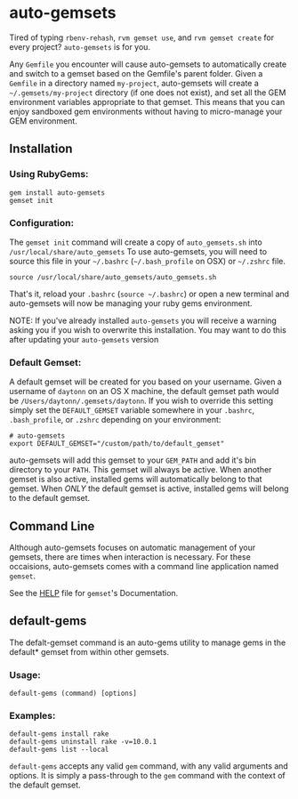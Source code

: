 auto-gemsets
==============

Tired of typing `rbenv-rehash`, `rvm gemset use`, and `rvm gemset create` for every project? `auto-gemsets` is for you.

Any `Gemfile` you encounter will cause auto-gemsets to automatically create and switch to a gemset based on the Gemfile's parent folder. Given a `Gemfile` in a directory named `my-project`, auto-gemsets will create a `~/.gemsets/my-project` directory (if one does not exist), and set all the GEM environment variables appropriate to that gemset. This means that you can enjoy sandboxed gem environments without having to micro-manage your GEM environment.

## Installation

### Using RubyGems:

    gem install auto-gemsets
    gemset init

### Configuration:

The `gemset init` command will create a copy of `auto_gemsets.sh` into `/usr/local/share/auto_gemsets` To use auto-gemsets, you will need to source this file in your `~/.bashrc` (`~/.bash_profile` on OSX) or `~/.zshrc` file.

    source /usr/local/share/auto_gemsets/auto_gemsets.sh

That's it, reload your `.bashrc` (`source ~/.bashrc`) or open a new terminal and auto-gemsets will now be managing your ruby gems environment.

NOTE: If you've already installed `auto-gemsets` you will receive a warning asking you if you wish to overwrite this installation. You may want to do this after updating your `auto-gemsets` version

### Default Gemset:

A default gemset will be created for you based on your username. Given a username of `daytonn` on an OS X machine, the default gemset path would be `/Users/daytonn/.gemsets/daytonn`. If you wish to override this setting simply set the `DEFAULT_GEMSET` variable somewhere in your `.bashrc`, `.bash_profile`, or `.zshrc` depending on your environment:

    # auto-gemsets
    export DEFAULT_GEMSET="/custom/path/to/default_gemset"

auto-gemsets will add this gemset to your `GEM_PATH` and add it's bin directory to your `PATH`. This gemset will always be active. When another gemset is also active, installed gems will automatically belong to that gemset. When _ONLY_ the default gemset is active, installed gems will belong to the default gemset.

## Command Line

Although auto-gemsets focuses on automatic management of your gemsets, there are times when interaction is necessary. For these occaisions, auto-gemsets comes with a command line application named `gemset`.

See the [HELP](https://github.com/daytonn/auto-gemsets/blob/master/HELP.md) file for `gemset`'s Documentation.

## default-gems
The defalt-gemset command is an auto-gems utility to manage gems
in the default* gemset from within other gemsets.

### Usage:

    default-gems (command) [options]

### Examples:

    default-gems install rake
    default-gems uninstall rake -v=10.0.1
    default-gems list --local

`default-gems` accepts any valid `gem` command, with any valid arguments and options.
It is simply a pass-through to the `gem` command with the context of the default gemset.